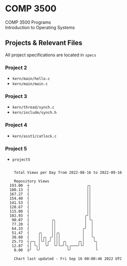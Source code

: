 # COMP 3500
COMP 3500 Programs  
Introduction to Operating Systems  
## Projects & Relevant Files
All project specifications are located in `specs`
### Project 2
- `kern/main/hello.c`
- `kern/main/main.c`
### Project 3
- `kern/thread/synch.c`
- `kern/include/synch.h`
### Project 4
- `kern/asst1/catlock.c`
### Project 5
- `project5`

```

    Total Views per Day from 2022-08-16 to 2022-09-16

    Repository Views
  193.00  ┼                          ╭╮
  180.13  ┤                          ││
  167.27  ┤                          ││
  154.40  ┤                          ││
  141.53  ┤                          ││
  128.67  ┤                          ││
  115.80  ┤                          ││
  102.93  ┤                         ╭╯│
   90.07  ┤          ╭╮             │ ╰╮
   77.20  ┤          ││             │  │
   64.33  ┤          ││            ╭╯  │
   51.47  ┤    ╭╮    ││╭╮          │   │
   38.60  ┤    ││╭╮ ╭╯│││          │   ╰╮
   25.73  ┤╭─╮ │╰╯│╭╯ │││ ╭╮     ╭╮│    ╰╮
   12.87  ┤│ ╰╮│  ╰╯  ╰╯╰─╯╰╮╭───╯╰╯     │
    0.00  ┼╯  ╰╯            ╰╯           ╰

    Chart last updated - Fri Sep 16 00:00:46 2022 UTC
    
```

